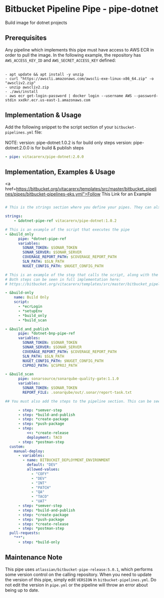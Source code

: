 #  Bitbucket Pipeline Pipe - pipe-dotnet

Build image for dotnet projects

## Prerequisites

Any pipeline which implements this pipe must have access to AWS ECR in order to pull the image. In the following example, the repository has `AWS_ACCESS_KEY_ID` and `AWS_SECRET_ACCESS_KEY` defined:<br><br>

```
- apt update && apt install -y unzip
- curl "https://awscli.amazonaws.com/awscli-exe-linux-x86_64.zip" -o "awscliv2.zip" 
- unzip awscliv2.zip
- ./aws/install
- aws ecr get-login-password | docker login --username AWS --password-stdin xxdkr.ecr.us-east-1.amazonaws.com
```

## Implementation & Usage

Add the following snippet to the script section of your `bitbucket-pipelines.yml` file:<br><br>
NOTE: version: pipe-dotnet:1.0.2 is for build only steps version: pipe-dotnet:2.0.0 is for build & publish steps
```yaml
- pipe: vitacarerx/pipe-dotnet:2.0.0

```
## Implementation, Examples & Usage
<a href=https://bitbucket.org/vitacarerx/templates/src/master/bitbucket_pipelines/pipes/bitbucket-pipelines-eks.yml">Follow This Link for an Example</a> 

```yaml 

# This is the strings section where you define your pipes. They can also be defined within a step but this implementation is much cleaner:

strings:
    - &dotnet-pipe-ref vitacarerx/pipe-dotnet:1.0.2

# This is an example of the script that executes the pipe
- &build_only
      pipe: *dotnet-pipe-ref
      variables:
        SONAR_TOKEN: $SONAR_TOKEN
        SONAR_SERVER: $SONAR_SERVER
        COVERAGE_REPORT_PATH: $COVERAGE_REPORT_PATH 
        SLN_PATH: $SLN_PATH 
        NUGET_CONFIG_PATH: $NUGET_CONFIG_PATH

# This is an example of the step that calls the script, along with the ECR login script, the sonarqube scan pipe (build_scan) & build and publish
# Both steps can be seen in full implementation here: 
# https://bitbucket.org/vitacarerx/templates/src/master/bitbucket_pipelines/pipes/bitbucket-pipelines-eks.yml

- &build-only
    name: Build Only
    script:
      - *ecrLogin
      - *setupEnv
      - *build_only
      - *build_scan

- &build_and_publish
      pipe: *dotnet-bnp-pipe-ref
      variables:
        SONAR_TOKEN: $SONAR_TOKEN
        SONAR_SERVER: $SONAR_SERVER
        COVERAGE_REPORT_PATH: $COVERAGE_REPORT_PATH 
        SLN_PATH: $SLN_PATH 
        NUGET_CONFIG_PATH: $NUGET_CONFIG_PATH
        CSPROJ_PATH: $CSPROJ_PATH

- &build_scan    
      pipe: sonarsource/sonarqube-quality-gate:1.1.0
      variables:
        SONAR_TOKEN: $SONAR_TOKEN
        REPORT_FILE: .sonarqube/out/.sonar/report-task.txt

## You must also add the steps to the pipeline section. This can be seen towards the end of the bitbucket-pipelines.yml file shown above for insurance-api.

      - step: *semver-step
      - step: *build-and-publish
      - step: *create-package
      - step: *push-package
      - step:
          <<: *create-release
          deployment: TACO
      - step: *postman-step
  custom:
    manual-deploy:
      - variables:
        - name: BITBUCKET_DEPLOYMENT_ENVIRONMENT
          default: "DEV"
          allowed-values:
            - "COFY"
            - "DEV"
            - "INT"
            - "PATCH"
            - "QA"
            - "TACO"
            - "UAT"
      - step: *semver-step
      - step: *build-and-publish
      - step: *create-package
      - step: *push-package
      - step: *create-release
      - step: *postman-step
  pull-requests:
    "**":
      - step: *build-only
```
## Maintenance Note

This pipe uses `atlassian/bitbucket-pipe-release:5.0.1`, which performs some version control on the calling repository. When you need to update the version of this pipe, simply edit `VERSION` in `bitbucket-pipelines.yml`. Do not edit the version in `pipe.yml` or the pipeline will throw an error about being up to date.